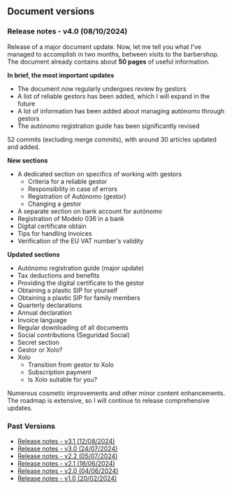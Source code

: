 ## Document versions

### Release notes - v4.0 (08/10/2024)

Release of a major document update. Now, let me tell you what I've managed to accomplish in two months, between visits
to the barbershop. The document already contains about **50 pages** of useful information.

**In brief, the most important updates**

- The document now regularly undergoes review by gestors
- A list of reliable gestors has been added, which I will expand in the future
- A lot of information has been added about managing autónomo through gestors
- The autónomo registration guide has been significantly revised

52 commits (excluding merge commits), with around 30 articles updated and added.

**New sections**

- A dedicated section on specifics of working with gestors
    - Criteria for a reliable gestor
    - Responsibility in case of errors
    - Registration of Autónomo (gestor)
    - Changing a gestor
- A separate section on bank account for autónomo
- Registration of Modelo 036 in a bank
- Digital certificate obtain
- Tips for handling invoices
- Verification of the EU VAT number's validity

**Updated sections**

- Autónomo registration guide (major update)
- Tax deductions and benefits
- Providing the digital certificate to the gestor
- Obtaining a plastic SIP for yourself
- Obtaining a plastic SIP for family members
- Quarterly declarations
- Annual declaration
- Invoice language
- Regular downloading of all documents
- Social contributions (Seguridad Social)
- Secret section
- Gestor or Xolo?
- Xolo
    - Transition from gestor to Xolo
    - Subscription payment
    - Is Xolo suitable for you?

Numerous cosmetic improvements and other minor content enhancements. The roadmap is extensive, so I will continue to
release comprehensive updates.

### Past Versions

- [Release notes - v3.1 (12/08/2024)](en/versions/3.1.html)
- [Release notes - v3.0 (24/07/2024)](en/versions/3.0.html)
- [Release notes - v2.2 (05/07/2024)](en/versions/2.2.html)
- [Release notes - v2.1 (18/06/2024)](en/versions/2.1.html)
- [Release notes - v2.0 (04/06/2024)](en/versions/2.0.html)
- [Release notes - v1.0 (20/02/2024)](en/versions/1.0.html)
